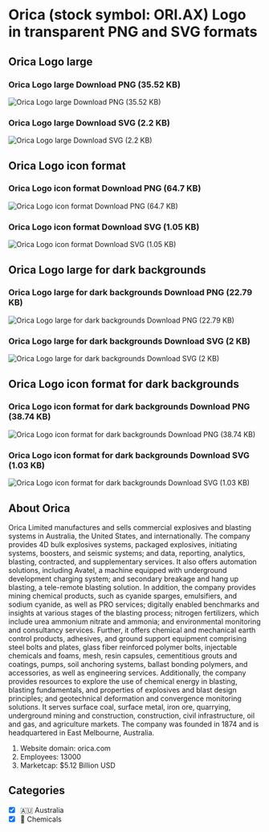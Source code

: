 # Orica (stock symbol: ORI.AX) Logo in transparent PNG and SVG formats

## Orica Logo large

### Orica Logo large Download PNG (35.52 KB)

![Orica Logo large Download PNG (35.52 KB)](/img/orig/ORI.AX_BIG-9aab0176.png)

### Orica Logo large Download SVG (2.2 KB)

![Orica Logo large Download SVG (2.2 KB)](/img/orig/ORI.AX_BIG-303d5b51.svg)

## Orica Logo icon format

### Orica Logo icon format Download PNG (64.7 KB)

![Orica Logo icon format Download PNG (64.7 KB)](/img/orig/ORI.AX-fd8f23c9.png)

### Orica Logo icon format Download SVG (1.05 KB)

![Orica Logo icon format Download SVG (1.05 KB)](/img/orig/ORI.AX-f40bbee8.svg)

## Orica Logo large for dark backgrounds

### Orica Logo large for dark backgrounds Download PNG (22.79 KB)

![Orica Logo large for dark backgrounds Download PNG (22.79 KB)](/img/orig/ORI.AX_BIG.D-64e66865.png)

### Orica Logo large for dark backgrounds Download SVG (2 KB)

![Orica Logo large for dark backgrounds Download SVG (2 KB)](/img/orig/ORI.AX_BIG.D-5890851f.svg)

## Orica Logo icon format for dark backgrounds

### Orica Logo icon format for dark backgrounds Download PNG (38.74 KB)

![Orica Logo icon format for dark backgrounds Download PNG (38.74 KB)](/img/orig/ORI.AX.D-4421fa56.png)

### Orica Logo icon format for dark backgrounds Download SVG (1.03 KB)

![Orica Logo icon format for dark backgrounds Download SVG (1.03 KB)](/img/orig/ORI.AX.D-2116d1c6.svg)

## About Orica

Orica Limited manufactures and sells commercial explosives and blasting systems in Australia, the United States, and internationally. The company provides 4D bulk explosives systems, packaged explosives, initiating systems, boosters, and seismic systems; and data, reporting, analytics, blasting, contracted, and supplementary services. It also offers automation solutions, including Avatel, a machine equipped with underground development charging system; and secondary breakage and hang up blasting, a tele-remote blasting solution. In addition, the company provides mining chemical products, such as cyanide sparges, emulsifiers, and sodium cyanide, as well as PRO services; digitally enabled benchmarks and insights at various stages of the blasting process; nitrogen fertilizers, which include urea ammonium nitrate and ammonia; and environmental monitoring and consultancy services. Further, it offers chemical and mechanical earth control products, adhesives, and ground support equipment comprising steel bolts and plates, glass fiber reinforced polymer bolts, injectable chemicals and foams, mesh, resin capsules, cementitious grouts and coatings, pumps, soil anchoring systems, ballast bonding polymers, and accessories, as well as engineering services. Additionally, the company provides resources to explore the use of chemical energy in blasting, blasting fundamentals, and properties of explosives and blast design principles; and geotechnical deformation and convergence monitoring solutions. It serves surface coal, surface metal, iron ore, quarrying, underground mining and construction, construction, civil infrastructure, oil and gas, and agriculture markets. The company was founded in 1874 and is headquartered in East Melbourne, Australia.

1. Website domain: orica.com
2. Employees: 13000
3. Marketcap: $5.12 Billion USD


## Categories
- [x] 🇦🇺 Australia
- [x] 🧪 Chemicals
